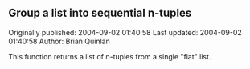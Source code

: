 ## Group a list into sequential n-tuples

Originally published: 2004-09-02 01:40:58
Last updated: 2004-09-02 01:40:58
Author: Brian Quinlan

This function returns a list of n-tuples from a single "flat" list.
